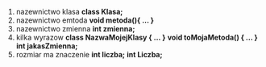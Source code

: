 1. nazewnictwo klasa
**class Klasa;**
2. nazewnictwo emtoda
**void metoda(){ ... }**
3. nazewnictwo zmienna 
**int zmienna;**
4. kilka wyrazow
**class NazwaMojejKlasy { ... }**
**void toMojaMetoda() { ... }**
**int jakasZmienna;**
5. rozmiar ma znaczenie
**int liczba;**
**int Liczba;**